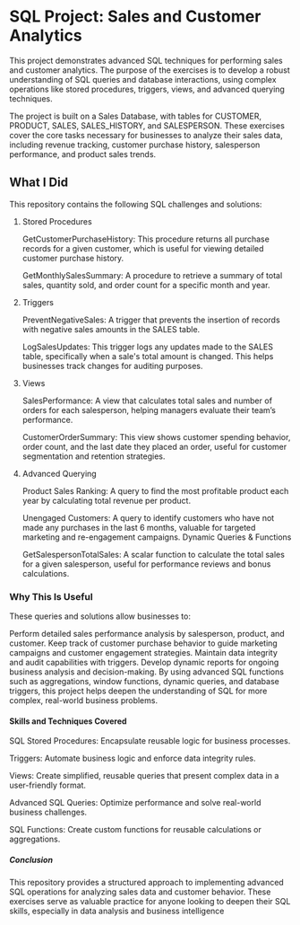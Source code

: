 # SQL Project: Sales and Customer Analytics

This project demonstrates advanced SQL techniques for performing sales and customer analytics. The purpose of the exercises is to develop a robust understanding of SQL queries and database interactions, using complex operations like stored procedures, triggers, views, and advanced querying techniques.

The project is built on a Sales Database, with tables for CUSTOMER, PRODUCT, SALES, SALES_HISTORY, and SALESPERSON. These exercises cover the core tasks necessary for businesses to analyze their sales data, including revenue tracking, customer purchase history, salesperson performance, and product sales trends.

## What I Did

This repository contains the following SQL challenges and solutions:

1. Stored Procedures

    GetCustomerPurchaseHistory: This procedure returns all purchase records for a given customer, which is useful for viewing detailed customer purchase history.

    GetMonthlySalesSummary: A procedure to retrieve a summary of total sales, quantity sold, and order count for a specific month and year.

2. Triggers

    PreventNegativeSales: A trigger that prevents the insertion of records with negative sales amounts in the SALES table.

    LogSalesUpdates: This trigger logs any updates made to the SALES table, specifically when a sale's total amount is changed. This helps businesses track changes for          auditing purposes.

3. Views

    SalesPerformance: A view that calculates total sales and number of orders for each salesperson, helping managers evaluate their team’s performance.

    CustomerOrderSummary: This view shows customer spending behavior, order count, and the last date they placed an order, useful for customer segmentation and retention        strategies.
   
5. Advanced Querying

    Product Sales Ranking: A query to find the most profitable product each year by calculating total revenue per product.
   
    Unengaged Customers: A query to identify customers who have not made any purchases in the last 6 months, valuable for targeted marketing and re-engagement campaigns.
    Dynamic Queries & Functions

    GetSalespersonTotalSales: A scalar function to calculate the total sales for a given salesperson, useful for performance reviews and bonus calculations.
   

 ### Why This Is Useful
 
  These queries and solutions allow businesses to:

Perform detailed sales performance analysis by salesperson, product, and customer.
Keep track of customer purchase behavior to guide marketing campaigns and customer engagement strategies.
Maintain data integrity and audit capabilities with triggers.
Develop dynamic reports for ongoing business analysis and decision-making.
By using advanced SQL functions such as aggregations, window functions, dynamic queries, and database triggers, this project helps deepen the understanding of SQL for more complex, real-world business problems.

#### Skills and Techniques Covered

SQL Stored Procedures: Encapsulate reusable logic for business processes.

Triggers: Automate business logic and enforce data integrity rules.

Views: Create simplified, reusable queries that present complex data in a user-friendly format.

Advanced SQL Queries: Optimize performance and solve real-world business challenges.

SQL Functions: Create custom functions for reusable calculations or aggregations.

##### Conclusion
This repository provides a structured approach to implementing advanced SQL operations for analyzing sales data and customer behavior. These exercises serve as valuable practice for anyone looking to deepen their SQL skills, especially in data analysis and business intelligence

